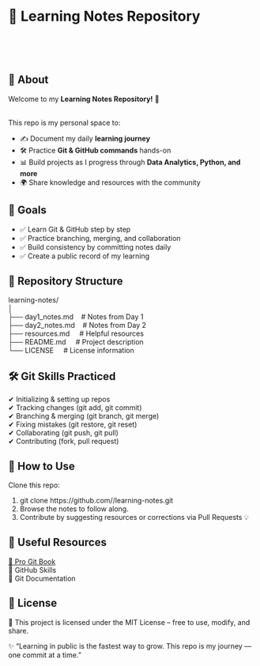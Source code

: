 <h1><br>🌟 Learning Notes Repository<br><br></h1><br>

<h2>📌 About</h2>
Welcome to my <b>Learning Notes Repository!</b> 🎉<br><br>

This repo is my personal space to:<br>

<ul>
  <li>✍️ Document my daily <b>learning journey</b></li>

  <li>🛠️ Practice <b>Git & GitHub commands</b> hands-on</li>

  <li>📊 Build projects as I progress through <b>Data Analytics, Python, and more</b></li>

  <li>🌍 Share knowledge and resources with the community</li>
</ul>

<h2>🚀 Goals</h2>

<ul>
  <li>✅ Learn Git & GitHub step by step</li>
  <li>✅ Practice branching, merging, and collaboration</li> 
  <li>✅ Build consistency by committing notes daily</li> 
  <li>✅ Create a public record of my learning</li> 
  </ul>

<h2>📂 Repository Structure</h2>

learning-notes/<br>
│<br>
├── day1_notes.md&nbsp;&nbsp;&nbsp;&nbsp;# Notes from Day 1<br>
├── day2_notes.md&nbsp;&nbsp;&nbsp;&nbsp;# Notes from Day 2<br>
├── resources.md&nbsp;&nbsp;&nbsp;&nbsp;  # Helpful resources<br>
├── README.md&nbsp;&nbsp;&nbsp;&nbsp;     # Project description<br>
└── LICENSE&nbsp;&nbsp;&nbsp;&nbsp;       # License information<br>

<h2>🛠️ Git Skills Practiced</h2>

✔ Initializing & setting up repos<br>
✔ Tracking changes (git add, git commit)<br>
✔ Branching & merging (git branch, git merge)<br>
✔ Fixing mistakes (git restore, git reset)<br>
✔ Collaborating (git push, git pull)<br>
✔ Contributing (fork, pull request)<br>

<h2>📖 How to Use</h2>

Clone this repo:
<ol>
  <li>git clone https://github.com/<Sakilmemon>/learning-notes.git</li>
  <li>Browse the notes to follow along.</li>
  <li>Contribute by suggesting resources or corrections via Pull Requests 💡</li>
</ol>
    
<h2>🔗 Useful Resources</h2>

<a href="https://git-scm.com/book/en/v2?utm_source=chatgpt.com">📘 Pro Git Book</a><br>
🎯 GitHub Skills<br>
📙 Git Documentation<br>

<h2>📜 License</h2>

📝 This project is licensed under the MIT License – free to use, modify, and share.

✨ “Learning in public is the fastest way to grow. This repo is my journey — one commit at a time.”
